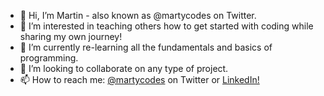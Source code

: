 - 👋 Hi, I’m Martin - also known as @martycodes on Twitter.
- 👀 I’m interested in teaching others how to get started with coding while sharing my own journey!
- 🌱 I’m currently re-learning all the fundamentals and basics of programming.
- 💞️ I’m looking to collaborate on any type of project.
- 📫 How to reach me: <a href="https://www.twitter.com/martycodes" target="_blank">@martycodes</a> on Twitter or <a href="https://www.linkedin.com/in/martinjrodriguez/">LinkedIn!</a>

<!---
mrodrz7/mrodrz7 is a ✨ special ✨ repository because its `README.md` (this file) appears on your GitHub profile.
You can click the Preview link to take a look at your changes.
--->

